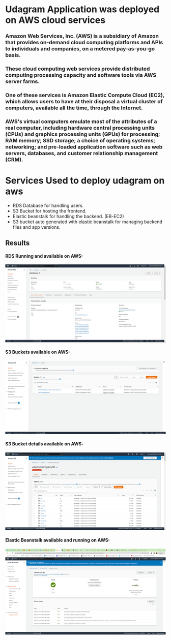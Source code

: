 # Udagram Application was deployed on AWS cloud services

### Amazon Web Services, Inc. (AWS) is a subsidiary of Amazon that provides on-demand cloud computing platforms and APIs to individuals and companies, on a metered pay-as-you-go basis. 
### These cloud computing web services provide distributed computing processing capacity and software tools via AWS server farms. 
### One of these services is Amazon Elastic Compute Cloud (EC2), which allows users to have at their disposal a virtual cluster of computers, available all the time, through the Internet. 
### AWS's virtual computers emulate most of the attributes of a real computer, including hardware central processing units (CPUs) and graphics processing units (GPUs) for processing; RAM memory; SSD storage; a choice of operating systems; networking; and pre-loaded application software such as web servers, databases, and customer relationship management (CRM).

# Services Used to deploy udagram on aws
- RDS Database for handling users.
- S3 Bucket for hosting the frontend.
- Elastic beanstalk for handling the backend. (EB-EC2)
- S3 bucket auto generated with elastic beanstalk for managing backend files and app versions.

## Results
#### RDS Running and available on AWS:
![alt text](https://github.com/MohamedGabry98/udagramUdacityAWS/blob/master/documentation/RDS%20DB.png?raw=true)
#### S3 Buckets available on AWS:
![alt text](https://github.com/MohamedGabry98/udagramUdacityAWS/blob/master/documentation/buckets.png?raw=true)
#### S3 Bucket details available on AWS:
![alt text](https://github.com/MohamedGabry98/udagramUdacityAWS/blob/master/documentation/S3%20bucket.png?raw=true)
#### Elastic Beanstalk available and running on AWS:
![alt text](https://github.com/MohamedGabry98/udagramUdacityAWS/blob/master/documentation/ElasticBeanstalk.png?raw=true)
